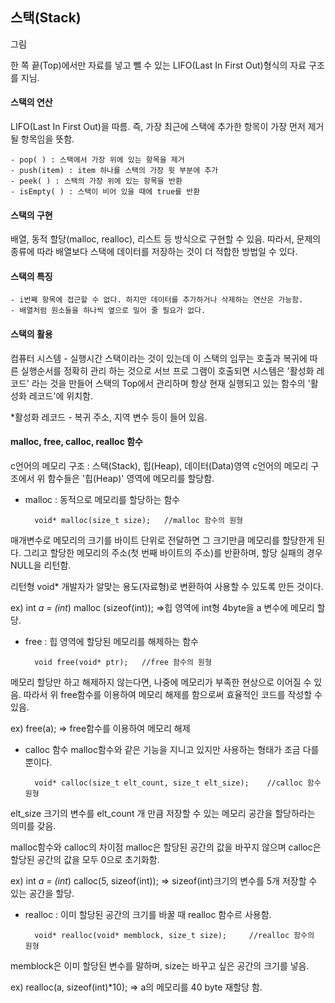 ## 스택(Stack)

그림

한 쪽 끝(Top)에서만 자료를 넣고 뺄 수 있는 LIFO(Last In First Out)형식의 자료 구조를 지님.


#### 스택의 연산
LIFO(Last In First Out)을 따름. 즉, 가장 최근에 스택에 추가한 항목이 가장 먼저 제거될 항목임을 뜻함.

    - pop( ) : 스택에서 가장 위에 있는 항목을 제거
    - push(item) : item 하나를 스택의 가장 윗 부분에 추가
    - peek( ) : 스택의 가장 위에 있는 항목을 반환
    - isEmpty( ) : 스택이 비어 있을 때에 true를 반환

#### 스택의 구현
배열, 동적 할당(malloc, realloc), 리스트 등 방식으로 구현할 수 있음.
따라서, 문제의 종류에 따라 배열보다 스택에 데이터를 저장하는 것이 더 적합한 방법일 수 있다.


#### 스택의 특징

    - i번째 항목에 접근할 수 없다. 하지만 데이터를 추가하거나 삭제하는 연산은 가능함.
    - 배열처럼 원소들을 하나씩 옆으로 밀어 줄 필요가 없다.

#### 스택의 활용
컴퓨터 시스템 - 실행시간 스택이라는 것이 있는데 이 스택의 임무는 호출과 복귀에 따른 실행순서를 정확히 관리 하는 것으로 서브 프로 그램이 호출되면 시스템은 '활성화 레코드' 라는 것을 만들어 스택의 Top에서 관리하며 항상 현재 실행되고 있는 함수의 '활성화 레코드'에 위치함.

*활성화 레코드 - 복귀 주소, 지역 변수 등이 들어 있음.

#### malloc, free, calloc, realloc 함수
c언어의 메모리 구조 : 스택(Stack), 힙(Heap), 데이터(Data)영역
c언어의 메모리 구조에서 위 함수들은 '힙(Heap)' 영역에 메모리를 할당함.

- malloc : 동적으로 메모리를 할당하는 함수

        void* malloc(size_t size);   //malloc 함수의 원형

매개변수로 메모리의 크기를 바이트 단위로 전달하면 그 크기만큼 메모리를 할당한게 된다.
그리고 할당한 메모리의 주소(첫 번째 바이트의 주소)를 반환하며, 할당 실패의 경우 NULL을 리턴함.

리턴형 void*
개발자가 알맞는 용도(자료형)로 변환하여 사용할 수 있도록 만든 것이다.

ex) int *a = (int*) malloc (sizeof(int));
=>힙 영역에 int형 4byte을 a 변수에 메모리 할당.


- free : 힙 영역에 할당된 메모리를 해제하는 함수

        void free(void* ptr);   //free 함수의 원형
        
메모리 할당만 하고 해제하지 않는다면, 나중에 메모리가 부족한 현상으로 이어질 수 있음.
따라서 위 free함수를 이용하여 메모리 해제를 함으로써 효율적인 코드를 작성할 수 있음.

ex) free(a);
=>  free함수를 이용하여 메모리 해제

- calloc 함수
malloc함수와 같은 기능을 지니고 있지만 사용하는 형태가 조금 다를 뿐이다.

        void* calloc(size_t elt_count, size_t elt_size);    //calloc 함수 원형

elt_size 크기의 변수를 elt_count 개 만큼 저장할 수 있는 메모리 공간을 할당하라는 의미를 갖음.

malloc함수와 calloc의 차이점
malloc은 할당된 공간의 값을 바꾸지 않으며 calloc은 할당된 공간의 값을 모두 0으로 초기화함.

ex) int *a = (int*) calloc(5, sizeof(int));
=> sizeof(int)크기의 변수를 5개 저장할 수 있는 공간을 할당.

- realloc : 이미 할당된 공간의 크기를 바꿀 때 realloc 함수르 사용함.

        void* realloc(void* memblock, size_t size);     //realloc 함수의 원형

memblock은 이미 할당된 변수를 말하며, size는 바꾸고 싶은 공간의 크기를 넣음.

ex) realloc(a, sizeof(int)*10);
=> a의 메모리를 40 byte 재할당 함.
